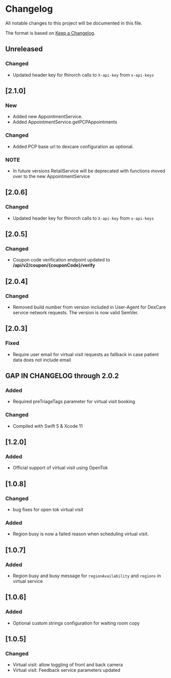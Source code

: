 # Changelog
All notable changes to this project will be documented in this file.

The format is based on [Keep a Changelog](https://keepachangelog.com/en/1.0.0/).

## Unreleased

### Changed
- Updated header key for fhirorch calls to `X-api-key` from `x-api-keys`

## [2.1.0]
### New
- Added new AppointmentService.
- Added AppointmentService.getPCPAppointments

### Changed
- Added PCP base url to dexcare configuration as optional. 

### NOTE
- In future versions RetailService will be deprecated with functions moved over to the new AppointmentService

## [2.0.6]
### Changed
- Updated header key for fhirorch calls to `X-api-key` from `x-api-keys`

## [2.0.5]
### Changed
- Coupon code verification endpoint updated to **/api/v2/coupon/{couponCode}/verify**

## [2.0.4]
### Changed
- Removed build number from version included in User-Agent for DexCare service network requests. The version is now valid SemVer.

## [2.0.3]
### Fixed
- Require user email for virtual visit requests as fallback in case patient data does not include email

## GAP IN CHANGELOG through 2.0.2
### Added
- Required preTriageTags parameter for virtual visit booking

### Changed
- Compiled with Swift 5 & Xcode 11

## [1.2.0]
### Added
- Official support of virtual visit using OpenTok

## [1.0.8]
### Changed
- bug fixes for open tok virtual visit

### Added
- Region busy is now a failed reason when scheduling virtual visit.

## [1.0.7]
### Added
- Region busy and busy message for `regionAvailability` and `regions` in virtual service

## [1.0.6]
### Added
- Optional custom strings configuration for waiting room copy

## [1.0.5]
### Changed
- Virtual visit: allow toggling of front and back camera
- Virtual visit: Feedback service parameters updated
